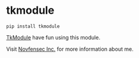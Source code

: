 # tkmodule
<pre><code>pip install tkmodule</code></pre>

[TkModule](https://github.com/Novfensec/Novfensec-Web/blob/main/static%2Fnewsite%2Fimg%2Flogo_brush.png)
have fun using this module.

Visit [Novfensec Inc.](https://novfensec.vercel.app/) for more information about me.
